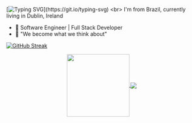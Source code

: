 [![Typing SVG](https://readme-typing-svg.herokuapp.com?color=%2358A6FF&duration=4000&width=850&height=30&lines=Hi+there%2C+welcome+to+my+Github!%F0%9F%91%8B;I'm+Aderbal+Farias+a+Software+engineer+and+Full+stack+developer;Nice+to+see+you+came+to+my+profile...)](https://git.io/typing-svg)
<br>
I'm from Brazil, currently living in Dublin, Ireland
 - 🔭 Software Engineer | Full Stack Developer
 - 💬 "We become what we think about" 

[![GitHub Streak](https://github-readme-streak-stats.herokuapp.com?user=xx&theme=dark&date_format=j%20M%5B%20Y%5D&background=0D1117&border=FFFFFF&fire=58A6FF&ring=58A6FF&currStreakNum=58A6FF&sideNums=58A6FF&stroke=FFFFFF&currStreakLabel=58A6FF&sideLabels=58A6FF&dates=FFFFFF)](https://git.io/streak-stats)

<p align="center">
  <!--<a href="https://github.com/anuraghazra/github-readme-stats">
    <img
      align="center"
      src="https://github-readme-stats.vercel.app/api/top-langs/?username=aderbalfarias&layout=compact&text_color=58A6FF&bg_color=0D1117"
    />
  </a> --> 
  <a href="#">
    <img
      align="center"
      height="165"
      src="https://github-readme-stats.vercel.app/api?username=aderbalfarias&count_private=true&show_icons=true&hide=issues&text_color=58A6FF&bg_color=0D1117"
    /> 
  </a>
  <a href="#">
    <img
      align="center"
      src="https://github-readme-stats.vercel.app/api/top-langs/?username=aderbalfarias&layout=compact&text_color=58A6FF&bg_color=0D1117"
    />
  </a>
  <!--
  <a href="https://github.com/anuraghazra/convoychat">
   <img
     align="center"
     src="https://github-readme-stats.vercel.app/api?username=aderbalfarias&count_private=true&show_icons=true"
   /> 
  </a>
  -->
</p>
